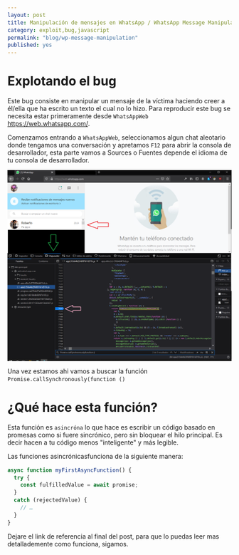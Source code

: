 ```yaml
---
layout: post
title: Manipulación de mensajes en WhatsApp / WhatsApp Message Manipulation
category: exploit,bug,javascript
permalink: "blog/wp-message-manipulation"
published: yes
---
```


# Explotando el bug

Este bug consiste en manipular un mensaje de la víctima haciendo creer a él/ella que ha escrito un texto el cual no lo hizo. Para reproducir este bug se necesita estar primeramente desde `WhatsAppWeb` https://web.whatsapp.com/.

Comenzamos entrando a `WhatsAppWeb`, seleccionamos algun chat aleotario donde tengamos una conversación y apretamos `F12` para abrir la consola de desarrollador, esta parte vamos a Sources o Fuentes depende el idioma de tu consola de desarrollador.

<img class="differentSize40" src="/assets/img/Foto1.PNG" alt="Foto1" style="margin:auto; display:block;">

Una vez estamos ahi vamos a buscar la función `Promise.callSynchronously(function ()`

# ¿Qué hace esta función?

Esta función es `asincróna` lo que hace es escribir un código basado en promesas como si fuere sincrónico, pero sin bloquear el hilo principal. Es decir hacen a tu código menos "inteligente" y más legible. 

Las funciones asincrónicasfunciona de la siguiente manera:

```js
async function myFirstAsyncFunction() {
  try {
    const fulfilledValue = await promise;
  }
  catch (rejectedValue) {
    // …
  }
}
```
Dejare el link de referencia al final del post, para que lo puedas leer mas detallademente como funciona, sigamos.


